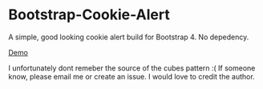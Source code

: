 # Bootstrap-Cookie-Alert
A simple, good looking cookie alert build for Bootstrap 4. No depedency.

[Demo](https://wruczek.github.io/Bootstrap-Cookie-Alert/demo)

I unfortunately dont remeber the source of the cubes pattern :(
If someone know, please email me or create an issue. I would love to credit the author.
